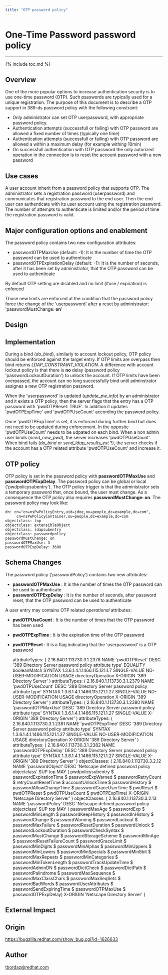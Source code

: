 ```yaml
---
title: "OTP password policy"
---
```


# One-Time Password password policy
----------------

{% include toc.md %}

Overview
--------

One of the more popular options to increase authentication security is to use one-time password (OTP). Such passwords are typically used for a unique registration. The purpose of this document is to describe a OTP support in 389-ds password policy with the following constraint:
 - Only administrator can set OTP userpassword, with appropriate password policy.
 - Authentication attempts (successfull or failing) with OTP password are allowed a fixed number of times (typically one time)
 - Authentication attempts (successfull or failing) with OTP password are allowed a within a maximum delay (for example withing 10min)
 - On successfull authentication with OTP password the only autorized operation in the connection is to reset the account password with a new password

Use cases
---------

A user account inherit from a password policy that supports OTP. The administrator sets a registration password (userpassword)
and communicates that registration password to the end user. Then the end user can authenticate with its user account using the registration password.
The number of attempts to authenticate is limited and/or the period of time the registration password is valid.

Major configuration options and enablement
------------------------------------------

The password policy contains two new configuration attributes:

 - passwordOTPMaxUse (default: -1): It is the number of time the OTP password can be used to authenticate
 - passwordOTPExpirationDelay (default: -1): It is the number of seconds, after it has been set by administrator, that the OTP password can be used to authenticate

By default OTP setting are disabled and no limit (#use / expiration) is enforced

Those new limits are enforced at the condition that the password policy force the change of the 'userpassword' after a reset by administrator: 'passwordMustChange: **on**'

Design
-------

## Implementation
During a bind (*do_bind*), similarly to account lockout policy, OTP policy should be enforced against the target entry. If OTP limits are overpass then bind returns *LDAP_CONSTRAINT_VIOLATION*. A difference with account lockout policy is that there is **no** delay (password policy 'passwordLockoutDuration') to unlock the account. If OTP limits have been overpassed, the account can no long successfully bind until adminstrator assignes a new OTP registration password.

When the 'userpassword' is updated (*update_pw_info*) by an administrator and it exists a OTP policy, then the server flags that the entry has a OTP password with 'pwdOTPReset: TRUE'. In addition it updates 'pwdOTPExpTime' and 'pwdOTPUseCount' according the password policy.

Once 'pwdOTPExpTime' is set, it is enforced during further bind but does not need to be updated during enforcement.
In the opposite 'pwdOTPUseCount' needs to be udpated on each bind. When a non admin user binds (*need_new_pwd*), the server increases 'pwdOTPUseCount'.
When bind fails (*do_bind* or *send_ldap_results_ext* ?), the server checks if the account has a OTP related attribute 'pwdOTPUseCount' and increase it.

## OTP policy

OTP policy is set in the password policy with **passwordOTPMaxUse** and **passwordOTPExpDelay**. The password policy can be global or local ('pwdpolicysubentry'). The OTP policy trigger is that the administrator sets a temporary password that, once bound, the user must change. As a consequence the OTP policy also requires **passwordMustChange: on**. The password policy may look like:

    dn: cn="cn=nsPwPolicyEntry,uid=jdoe,ou=people,dc=example,dc=com",
         cn=nsPwPolicyContainer,ou=people,dc=example,dc=com
    objectclass: top
    objectclass: extensibleObject
    objectclass: ldapsubentry
    objectclass: passwordpolicy
    passwordMustChange: on
    passwordOTPMaxUse: 3
    passwordOTPExpDelay: 3600


## Schema Changes

The password policy ('passwordPolicy') contains two new attributes:

- **passwordOTPMaxUse** : It is the number of times the OTP password can be used to authenticate
- **passwordOTPExpDelay** : It is the number of seconds, after password reset, that the OTP password can be used to authenticate

A user entry may contains OTP related *operational* attributes:

- **pwdOTPUseCount** : It is the number of times that the OTP password has been used
- **pwdOTPExpTime** : It is the expiration time of the OTP password
- **pwdOTPReset** : It is a flag indicating that the 'userpassword' is a OTP password

    attributeTypes: ( 2.16.840.1.113730.3.1.2378 NAME 'pwdOTPReset' DESC '389 Directory Server password policy attribute type' EQUALITY booleanMatch SYNTAX 1.3.6.1.4.1.1466.115.121.1.7 SINGLE-VALUE NO-USER-MODIFICATION USAGE directoryOperation X-ORIGIN '389 Directory Server' )
    attributeTypes: ( 2.16.840.1.113730.3.1.2379 NAME 'pwdOTPUseCount' DESC '389 Directory Server password policy attribute type' SYNTAX 1.3.6.1.4.1.1466.115.121.1.27 SINGLE-VALUE NO-USER-MODIFICATION USAGE directoryOperation X-ORIGIN '389 Directory Server' )
    attributeTypes: ( 2.16.840.1.113730.3.1.2380 NAME 'passwordOTPMaxUse' DESC '389 Directory Server password policy attribute type' SYNTAX 1.3.6.1.4.1.1466.115.121.1.27 SINGLE-VALUE X-ORIGIN '389 Directory Server' )
    attributeTypes: ( 2.16.840.1.113730.3.1.2381 NAME 'pwdOTPExpTime' DESC '389 Directory Server password policy attribute type' SYNTAX 1.3.6.1.4.1.1466.115.121.1.27 SINGLE-VALUE NO-USER-MODIFICATION USAGE directoryOperation X-ORIGIN '389 Directory Server' )
    attributeTypes: ( 2.16.840.1.113730.3.1.2382 NAME 'passwordOTPExpDelay' DESC '389 Directory Server password policy attribute type' SYNTAX 1.3.6.1.4.1.1466.115.121.1.27 SINGLE-VALUE X-ORIGIN '389 Directory Server' )
    objectClasses: ( 2.16.840.1.113730.3.2.12 NAME 'passwordObject' DESC 'Netscape defined password policy objectclass' SUP top MAY ( pwdpolicysubentry $ passwordExpirationTime $ passwordExpWarned $ passwordRetryCount $ retryCountResetTime $ accountUnlockTime $ passwordHistory $ passwordAllowChangeTime $ passwordGraceUserTime $ pwdReset $ pwdOTPReset $ pwdOTPUseCount $ pwdOTPExpTime) X-ORIGIN 'Netscape Directory Server' )
    objectClasses: ( 2.16.840.1.113730.3.2.13 NAME 'passwordPolicy' DESC 'Netscape defined password policy objectclass' SUP top MAY ( passwordMaxAge $ passwordExp $ passwordMinLength $ passwordKeepHistory $ passwordInHistory $ passwordChange $ passwordWarning $ passwordLockout $ passwordMaxFailure $ passwordResetDuration $ passwordUnlock $ passwordLockoutDuration $ passwordCheckSyntax $ passwordMustChange $ passwordStorageScheme $ passwordMinAge $ passwordResetFailureCount $ passwordGraceLimit $ passwordMinDigits $ passwordMinAlphas $ passwordMinUppers $ passwordMinLowers $ passwordMinSpecials $ passwordMin8bit $ passwordMaxRepeats $ passwordMinCategories $ passwordMinTokenLength $ passwordTrackUpdateTime $ passwordAdminDN $ passwordDictCheck $ passwordDictPath $ passwordPalindrome $ passwordMaxSequence $ passwordMaxClassChars $ passwordMaxSeqSets $ passwordBadWords $ passwordUserAttributes $ passwordSendExpiringTime $ passwordOTPMaxUse $ passwordOTPExpDelay) X-ORIGIN 'Netscape Directory Server' )


External Impact
---------------


Origin
-------------

https://bugzilla.redhat.com/show_bug.cgi?id=1626633

Author
------

<tbordaz@redhat.com>

